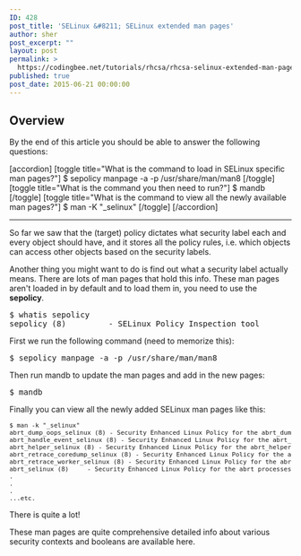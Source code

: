 ```yaml
---
ID: 428
post_title: 'SELinux &#8211; SELinux extended man pages'
author: sher
post_excerpt: ""
layout: post
permalink: >
  https://codingbee.net/tutorials/rhcsa/rhcsa-selinux-extended-man-pages
published: true
post_date: 2015-06-21 00:00:00
---
```

<h2>Overview</h2>
By the end of this article you should be able to answer the following questions:

[accordion]
[toggle title="What is the command to load in SELinux specific man pages?"]
$ sepolicy manpage -a -p /usr/share/man/man8
[/toggle]
[toggle title="What is the command you then need to run?"]
$ mandb
[/toggle]
[toggle title="What is the command to view all the newly available man pages?"]
$ man -K "_selinux"
[/toggle]
[/accordion]

<hr/>


So far we saw that the (target) policy dictates what security label each and every object should have, and it stores all the policy rules, i.e. which objects can access other objects based on the security labels. 


Another thing you might want to do is find out what a security label actually means. There are lots of man pages that hold this info. These man pages aren't loaded in by default and to load them in, you need to use the <strong>sepolicy</strong>. 

<pre>
$ whatis sepolicy
sepolicy (8)         - SELinux Policy Inspection tool
</pre>


First we run the following command (need to memorize this):


<pre>
$ sepolicy manpage -a -p /usr/share/man/man8
</pre>


Then run mandb to update the man pages and add in the new pages:

<pre>
$ mandb
</pre>

Finally you can view all the newly added SELinux man pages like this:


<pre>
<span style='font-size:11px'>$ man -k "_selinux" 
abrt_dump_oops_selinux (8) - Security Enhanced Linux Policy for the abrt_dump_oops processes
abrt_handle_event_selinux (8) - Security Enhanced Linux Policy for the abrt_handle_event processes
abrt_helper_selinux (8) - Security Enhanced Linux Policy for the abrt_helper processes
abrt_retrace_coredump_selinux (8) - Security Enhanced Linux Policy for the abrt_retrace_coredump processes
abrt_retrace_worker_selinux (8) - Security Enhanced Linux Policy for the abrt_retrace_worker processes
abrt_selinux (8)     - Security Enhanced Linux Policy for the abrt processes
.
.
.
...etc.</span>
</pre> 

There is quite a lot!

These man pages are quite comprehensive detailed info about various security contexts and booleans  are available here.